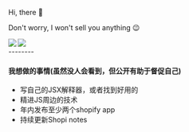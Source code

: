 Hi, there 👋

Don't worry, I won't sell you anything 😉


<a href="https://github.com/anuraghazra/github-readme-stats">
  <img align="left" src="https://github-readme-stats.vercel.app/api?username=keidarcy&count_private=true&show_icons=true" />
</a>
<a href="https://github.com/anuraghazra/github-readme-stats">
  <img align="left" src="https://github-readme-stats.vercel.app/api/top-langs/?username=keidarcy&hide=liquid,html" />
</a>


<br />
--------

#### 我想做的事情(虽然没人会看到，但公开有助于督促自己)

 - 写自己的JSX解释器，或者找到好用的
 - 精进JS周边的技术
 - 年内发布至少两个shopify app
 - 持续更新Shopi notes
